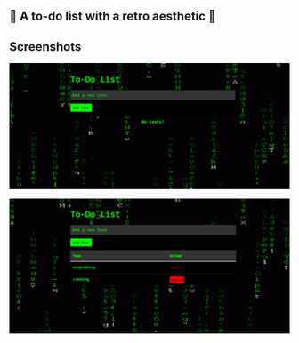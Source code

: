 ## :space_invader: A to-do list with a retro aesthetic :space_invader:


## Screenshots
<p align="center"><img src="public\img\notask.png" width="1000" alt="Project screenshots"></p>
<p align="center"><img src="public\img\example.png" width="1000" alt="Project screenshots"></p>


